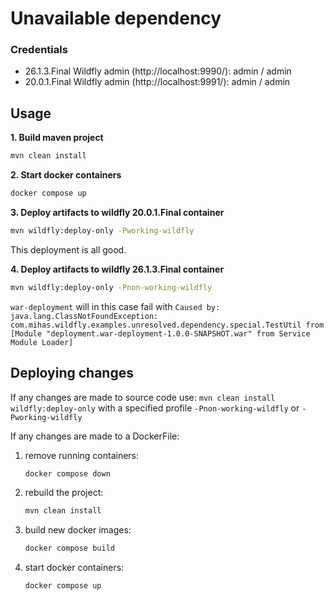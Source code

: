 # Unavailable dependency

### Credentials

* 26.1.3.Final Wildfly admin (http://localhost:9990/): admin / admin
* 20.0.1.Final Wildfly admin (http://localhost:9991/): admin / admin

## Usage

**1. Build maven project**
```bash
mvn clean install
```

**2. Start docker containers**
```bash
docker compose up
```

**3. Deploy artifacts to wildfly 20.0.1.Final container**
```bash
mvn wildfly:deploy-only -Pworking-wildfly
```
This deployment is all good.

**4. Deploy artifacts to wildfly 26.1.3.Final container**
```bash
mvn wildfly:deploy-only -Pnon-working-wildfly
```

`war-deployment` will in this case fail with 
`Caused by: java.lang.ClassNotFoundException: com.mihas.wildfly.examples.unresolved.dependency.special.TestUtil from [Module "deployment.war-deployment-1.0.0-SNAPSHOT.war" from Service Module Loader]`

## Deploying changes
If any changes are made to source code use: `mvn clean install wildfly:deploy-only`
with a specified profile `-Pnon-working-wildfly` or `-Pworking-wildfly`

If any changes are made to a DockerFile:
1. remove running containers:
    ```bash 
    docker compose down
    ```
2. rebuild the project:
    ```bash 
    mvn clean install
    ```
3. build new docker images: 
    ```bash 
   docker compose build
    ```
4. start docker containers: 
    ```bash 
   docker compose up
    ```
